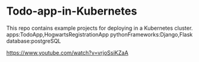 # Todo-app-in-Kubernetes
This repo contains example projects for deploying in a Kubernetes cluster. apps:TodoApp,HogwartsRegistrationApp pythonFrameworks:Django,Flask database:postgreSQL


https://www.youtube.com/watch?v=vrjoSsiKZaA
